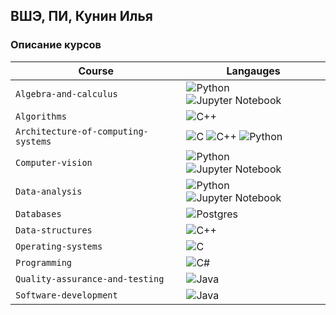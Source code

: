 ## ВШЭ, ПИ, Кунин Илья

### Описание курсов

| Course                              | Langauges                                                                                                                                                                                                                                                                                                    |
| ----------------------------------- | ------------------------------------------------------------------------------------------------------------------------------------------------------------------------------------------------------------------------------------------------------------------------------------------------------------ |
| `Algebra-and-calculus`              | ![Python](https://img.shields.io/badge/python-3670A0?style=for-the-badge&logo=python&logoColor=ffdd54) ![Jupyter Notebook](https://img.shields.io/badge/jupyter-%23FA0F00.svg?style=for-the-badge&logo=jupyter&logoColor=white)                                                                              |
| `Algorithms`                        | ![C++](https://img.shields.io/badge/c++-%2300599C.svg?style=for-the-badge&logo=c%2B%2B&logoColor=white)                                                                                                                                                                                                      |
| `Architecture-of-computing-systems` | ![C](https://img.shields.io/badge/c-%2300599C.svg?style=for-the-badge&logo=c&logoColor=white) ![C++](https://img.shields.io/badge/c++-%2300599C.svg?style=for-the-badge&logo=c%2B%2B&logoColor=white) ![Python](https://img.shields.io/badge/python-3670A0?style=for-the-badge&logo=python&logoColor=ffdd54) |
| `Computer-vision`                   | ![Python](https://img.shields.io/badge/python-3670A0?style=for-the-badge&logo=python&logoColor=ffdd54) ![Jupyter Notebook](https://img.shields.io/badge/jupyter-%23FA0F00.svg?style=for-the-badge&logo=jupyter&logoColor=white)                                                                              |
| `Data-analysis`                     | ![Python](https://img.shields.io/badge/python-3670A0?style=for-the-badge&logo=python&logoColor=ffdd54) ![Jupyter Notebook](https://img.shields.io/badge/jupyter-%23FA0F00.svg?style=for-the-badge&logo=jupyter&logoColor=white)                                                                              |
| `Databases`                         | ![Postgres](https://img.shields.io/badge/postgres-%23316192.svg?style=for-the-badge&logo=postgresql&logoColor=white)                                                                                                                                                                                         |
| `Data-structures`                   | ![C++](https://img.shields.io/badge/c++-%2300599C.svg?style=for-the-badge&logo=c%2B%2B&logoColor=white)                                                                                                                                                                                                      |
| `Operating-systems`                 | ![C](https://img.shields.io/badge/c-%2300599C.svg?style=for-the-badge&logo=c&logoColor=white)                                                                                                                                                                                                                |
| `Programming`                       | ![C#](https://img.shields.io/badge/c%23-%23239120.svg?style=for-the-badge&logo=c-sharp&logoColor=white)                                                                                                                                                                                                      |
| `Quality-assurance-and-testing`     | ![Java](https://img.shields.io/badge/java-%23ED8B00.svg?style=for-the-badge&logo=java&logoColor=white)                                                                                                                                                                                                       |
| `Software-development`              | ![Java](https://img.shields.io/badge/java-%23ED8B00.svg?style=for-the-badge&logo=java&logoColor=white)                                                                                                                                                                                                       |

